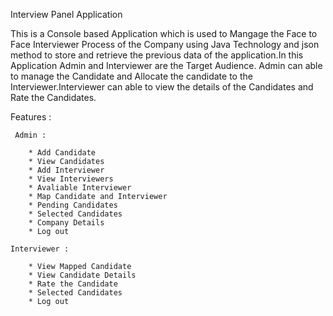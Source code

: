 Interview Panel Application

This is a Console based Application which is used to Mangage the Face to Face Interviewer Process of the Company using Java Technology and json method to store and retrieve the previous data of the application.In this Application Admin and Interviewer are the Target Audience. Admin can able to manage the Candidate and Allocate the candidate to the Interviewer.Interviewer can able to view the details of the Candidates and Rate the Candidates.

  Features :

     Admin :
         
        * Add Candidate 
        * View Candidates 
        * Add Interviewer 
        * View Interviewers 
        * Avaliable Interviewer 
        * Map Candidate and Interviewer 
        * Pending Candidates 
        * Selected Candidates 
        * Company Details 
        * Log out  

    Interviewer :

        * View Mapped Candidate 
        * View Candidate Details 
        * Rate the Candidate 
        * Selected Candidates 
        * Log out
